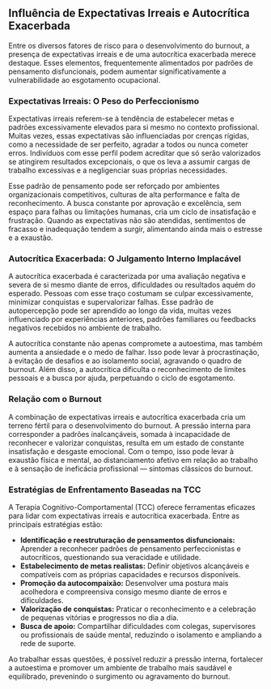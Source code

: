 
## Influência de Expectativas Irreais e Autocrítica Exacerbada

Entre os diversos fatores de risco para o desenvolvimento do burnout, a presença de expectativas irreais e de uma autocrítica exacerbada merece destaque. Esses elementos, frequentemente alimentados por padrões de pensamento disfuncionais, podem aumentar significativamente a vulnerabilidade ao esgotamento ocupacional.

### Expectativas Irreais: O Peso do Perfeccionismo

Expectativas irreais referem-se à tendência de estabelecer metas e padrões excessivamente elevados para si mesmo no contexto profissional. Muitas vezes, essas expectativas são influenciadas por crenças rígidas, como a necessidade de ser perfeito, agradar a todos ou nunca cometer erros. Indivíduos com esse perfil podem acreditar que só serão valorizados se atingirem resultados excepcionais, o que os leva a assumir cargas de trabalho excessivas e a negligenciar suas próprias necessidades.

Esse padrão de pensamento pode ser reforçado por ambientes organizacionais competitivos, culturas de alta performance e falta de reconhecimento. A busca constante por aprovação e excelência, sem espaço para falhas ou limitações humanas, cria um ciclo de insatisfação e frustração. Quando as expectativas não são atendidas, sentimentos de fracasso e inadequação tendem a surgir, alimentando ainda mais o estresse e a exaustão.

### Autocrítica Exacerbada: O Julgamento Interno Implacável

A autocrítica exacerbada é caracterizada por uma avaliação negativa e severa de si mesmo diante de erros, dificuldades ou resultados aquém do esperado. Pessoas com esse traço costumam se culpar excessivamente, minimizar conquistas e supervalorizar falhas. Esse padrão de autopercepção pode ser aprendido ao longo da vida, muitas vezes influenciado por experiências anteriores, padrões familiares ou feedbacks negativos recebidos no ambiente de trabalho.

A autocrítica constante não apenas compromete a autoestima, mas também aumenta a ansiedade e o medo de falhar. Isso pode levar à procrastinação, à evitação de desafios e ao isolamento social, agravando o quadro de burnout. Além disso, a autocrítica dificulta o reconhecimento de limites pessoais e a busca por ajuda, perpetuando o ciclo de esgotamento.

### Relação com o Burnout

A combinação de expectativas irreais e autocrítica exacerbada cria um terreno fértil para o desenvolvimento do burnout. A pressão interna para corresponder a padrões inalcançáveis, somada à incapacidade de reconhecer e valorizar conquistas, resulta em um estado de constante insatisfação e desgaste emocional. Com o tempo, isso pode levar à exaustão física e mental, ao distanciamento afetivo em relação ao trabalho e à sensação de ineficácia profissional — sintomas clássicos do burnout.

### Estratégias de Enfrentamento Baseadas na TCC

A Terapia Cognitivo-Comportamental (TCC) oferece ferramentas eficazes para lidar com expectativas irreais e autocrítica exacerbada. Entre as principais estratégias estão:

- **Identificação e reestruturação de pensamentos disfuncionais:** Aprender a reconhecer padrões de pensamento perfeccionistas e autocríticos, questionando sua veracidade e utilidade.
- **Estabelecimento de metas realistas:** Definir objetivos alcançáveis e compatíveis com as próprias capacidades e recursos disponíveis.
- **Promoção da autocompaixão:** Desenvolver uma postura mais acolhedora e compreensiva consigo mesmo diante de erros e dificuldades.
- **Valorização de conquistas:** Praticar o reconhecimento e a celebração de pequenas vitórias e progressos no dia a dia.
- **Busca de apoio:** Compartilhar dificuldades com colegas, supervisores ou profissionais de saúde mental, reduzindo o isolamento e ampliando a rede de suporte.

Ao trabalhar essas questões, é possível reduzir a pressão interna, fortalecer a autoestima e promover um ambiente de trabalho mais saudável e equilibrado, prevenindo o surgimento ou agravamento do burnout.
```
